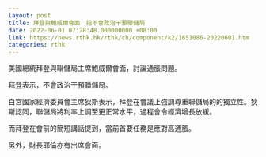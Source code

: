 ```yaml
---
layout: post
title: 拜登與鮑威爾會面　指不會政治干預聯儲局
date: 2022-06-01 07:28:48.000000000 +08:00
link: https://news.rthk.hk/rthk/ch/component/k2/1651086-20220601.htm
categories: rthk
---
```


美國總統拜登與聯儲局主席鮑威爾會面，討論通脹問題。

拜登表示，不會政治干預聯儲局。

白宮國家經濟委員會主席狄斯表示，拜登在會議上強調尊重聯儲局的的獨立性。狄斯認同，聯儲局將利率上調至更正常水平，過程會令經濟增長放緩。

而拜登在會前的簡短講話提到，當前首要任務是應對高通脹。

另外，財長耶倫亦有出席會面。
